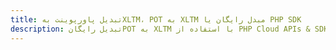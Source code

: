 ---title: تبدیل پاورپوینت بهXLTM، POT به XLTM مبدل رایگان یا PHP SDKdescription: تبدیل رایگانPOT به XLTM با استفاده از PHP Cloud APIs & SDK. همچنین اسناد Microsoft PowerPoint را در Cloud ایجاد، ویرایش و رندر کنید.---
